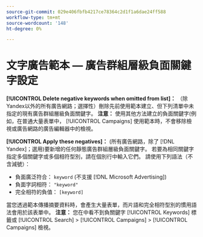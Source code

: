 ```yaml
---
source-git-commit: 029e406fbfb4217ce78364c2d1f1a6dae24ff588
workflow-type: tm+mt
source-wordcount: '148'
ht-degree: 0%

---
```

# 文字廣告範本 — 廣告群組層級負面關鍵字設定

**[!UICONTROL Delete negative keywords when omitted from list]：** （除Yandex以外的所有廣告網路；選擇性）刪除先前使用範本建立、但下列清單中未指定的現有廣告群組層級負面關鍵字。 **注意：** 使用其他方法建立的負面關鍵字(例如，在普通大量表單中， [!UICONTROL Campaigns] 使用範本時，不會移除檢視或廣告網路的廣告編輯器中的檢視。

**[!UICONTROL Apply these negatives]：** (所有廣告網路，除了 [!DNL Yandex]；選用)要新增的任何靜態廣告群組層級負面關鍵字。 若要為相同關鍵字指定多個關鍵字或多個相符型別，請在個別行中輸入它們。 請使用下列語法（不含減號）：

* 負面廣泛符合： `keyword` (不支援 [!DNL Microsoft Advertising])
* 負面字詞相符： `"keyword"`
* 完全相符的負值： `[keyword]`

當您透過範本傳播摘要資料時，會產生大量表單，而片語和完全相符型別的慣用語法會用於該表單中。 **注意：** 您在中看不到負關鍵字 [!UICONTROL Keywords] 標籤或 [!UICONTROL Search] > [!UICONTROL Campaigns] > [!UICONTROL Campaigns] 檢視。
